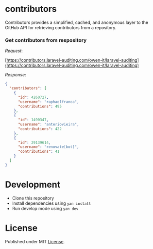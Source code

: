 # contributors

Contributors provides a simplified, cached, and anonymous layer to the GitHub API for retrieving contributors from a repository.

### Get contributors from respository

_Request_:

[https://contributors.laravel-auditing.com/owen-it/laravel-auditing](https://contributors.laravel-auditing.com/owen-it/laravel-auditing)

_Response_:

```json
{
  "contributors": [
    {
      "id": 4260727,
      "username": "raphaelfranca",
      "contributions": 495
    },
    {
      "id": 1490347,
      "username": "anteriovieira",
      "contributions": 422
    },
    {
      "id": 29139614,
      "username": "renovate[bot]",
      "contributions": 41
    }
  ]
}
```

# Development

- Clone this repository
- Install dependencies using `yan install`
- Run develop mode using `yan dev`

# License

Published under MIT [License](License).
